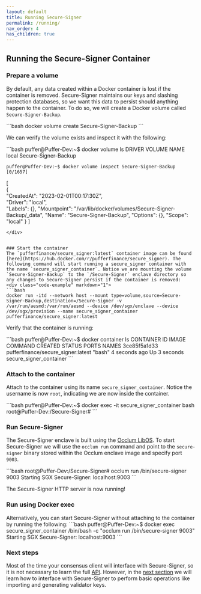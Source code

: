 ```yaml
---
layout: default
title: Running Secure-Signer
permalink: /running/
nav_order: 4
has_children: true
---
```

## Running the Secure-Signer Container

### Prepare a volume
By default, any data created within a Docker container is lost if the container is removed. Secure-Signer maintains our keys and slashing protection databases, so we want this data to persist should anything happen to the container. To do so, we will create a Docker volume called `Secure-Signer-Backup`.
<div class="code-example" markdown="1">
```bash
docker volume create Secure-Signer-Backup
```
</div>

We can verify the volume exists and inspect it with the following:
<div class="code-example" markdown="1">
```bash
    puffer@Puffer-Dev:~$ docker volume ls
    DRIVER    VOLUME NAME
    local     Secure-Signer-Backup

    puffer@Puffer-Dev:~$ docker volume inspect Secure-Signer-Backup                                                                 [0/1657]
[                                                                                                                                       
    {                                                                                                                                   
        "CreatedAt": "2023-02-01T00:17:30Z",                                                                                            
        "Driver": "local",                                                                                                              
        "Labels": {},
        "Mountpoint": "/var/lib/docker/volumes/Secure-Signer-Backup/_data",
        "Name": "Secure-Signer-Backup",
        "Options": {},
        "Scope": "local"
    }
]
```
</div>


### Start the container
The `pufferfinance/secure_signer:latest` container image can be found [here](https://hub.docker.com/r/pufferfinance/secure_signer). The following command will start running a secure_signer container with the name `secure_signer_container`. Notice we are mounting the volume `Secure-Signer-Backup` to the `/Secure-Signer` enclave directory so any changes to Secure-Signer persist if the container is removed: 
<div class="code-example" markdown="1">
```bash
docker run -itd --network host --mount type=volume,source=Secure-Signer-Backup,destination=/Secure-Signer -v /var/run/aesmd:/var/run/aesmd --device /dev/sgx/enclave --device /dev/sgx/provision --name secure_signer_container pufferfinance/secure_signer:latest 
```
</div>

Verify that the container is running:

<div class="code-example" markdown="1">
```bash
puffer@Puffer-Dev:~$ docker container ls                                                                                                
CONTAINER ID   IMAGE                                COMMAND   CREATED         STATUS         PORTS     NAMES
3ce85f5a1d33   pufferfinance/secure_signer:latest   "bash"    4 seconds ago   Up 3 seconds             secure_signer_container
```
</div>

### Attach to the container
Attach to the container using its name `secure_signer_container`. Notice the username is now `root`, indicating we are now inside the container.
<div class="code-example" markdown="1">
```bash
puffer@Puffer-Dev:~$ docker exec -it secure_signer_container bash
root@Puffer-Dev:/Secure-Signer# 
```
</div>

### Run Secure-Signer
The Secure-Signer enclave is built using the [Occlum LibOS](https://github.com/occlum/occlum). To start Secure-Signer we will use the `occlum run` command and point to the `secure-signer` binary stored within the Occlum enclave image and specify port `9003`.
<div class="code-example" markdown="1">
```bash
root@Puffer-Dev:/Secure-Signer# occlum run /bin/secure-signer 9003                                                                     
Starting SGX Secure-Signer: localhost:9003 
```
</div>

The Secure-Signer HTTP server is now running! 

### Run using Docker exec
<div class="code-example" markdown="1">
Alternatively, you can start Secure-Signer without attaching to the container by running the following:
```bash
puffer@Puffer-Dev:~$ docker exec secure_signer_container /bin/bash -c "occlum run /bin/secure-signer 9003"
Starting SGX Secure-Signer: localhost:9003 
```
</div>

### Next steps
Most of the time your consensus client will interface with Secure-Signer, so it is not necessary to learn the full [API](https://pufferfinance.github.io/secure-signer-api-docs/redoc-static.html). However, in the [next section](client) we will learn how to interface with Secure-Signer to perform basic operations like importing and generating validator keys.